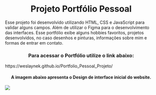 <h1 align="center">Projeto Portfólio Pessoal</h1>
<p>Esse projeto foi desenvolvido utilizando HTML, CSS e JavaScript para validar alguns campos. Além de utilizar o Figma para o desenvolvimento das interfaces. 
Esse portfólio exibe alguns hobbies favoritos, projetos desenvolvidos, no caso desenhos e pinturas, informações sobre mim e formas de entrar em contato.
</p>
<h3 align="center">Para acessar o Portfólio utilize o link abaixo:</h3>
<p> https://weslaynek.github.io/Portfolio_Pessoal_Projeto/</p>
<h4 align="center">A imagem abaixo apresenta o Design de interface inicial do website.</h4>
<img src="https://cdn.rawgit.com/WeslayneK/Portfolio_Pessoal_Projeto/main/Design-Figma/Projeto Design Portfólio Pessoal Página 1.png"/>


